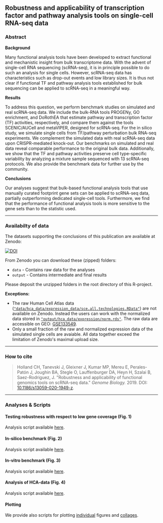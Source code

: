 ## Robustness and applicability of transcription factor and pathway analysis tools on single-cell RNA-seq data

### Abstract

**Background**

Many functional analysis tools have been developed to extract functional and mechanistic insight from bulk transcriptome data. With the advent of single-cell RNA sequencing (scRNA-seq), it is in principle possible to do such an analysis for single cells. However, scRNA-seq data has characteristics such as drop-out events and low library sizes. It is thus not clear if functional TF and pathway analysis tools established for bulk sequencing can be applied to scRNA-seq in a meaningful way.

**Results**

To address this question, we perform benchmark studies on simulated and real scRNA-seq data. We include the bulk-RNA tools PROGENy, GO enrichment, and DoRothEA that estimate pathway and transcription factor (TF) activities, respectively, and compare them against the tools SCENIC/AUCell and metaVIPER, designed for scRNA-seq. For the in silico study, we simulate single cells from TF/pathway perturbation bulk RNA-seq experiments. We complement the simulated data with real scRNA-seq data upon CRISPR-mediated knock-out. Our benchmarks on simulated and real data reveal comparable performance to the original bulk data. Additionally, we show that the TF and pathway activities preserve cell type-specific variability by analyzing a mixture sample sequenced with 13 scRNA-seq protocols. We also provide the benchmark data for further use by the community.

**Conclusions**

Our analyses suggest that bulk-based functional analysis tools that use manually curated footprint gene sets can be applied to scRNA-seq data, partially outperforming dedicated single-cell tools. Furthermore, we find that the performance of functional analysis tools is more sensitive to the gene sets than to the statistic used.


***

### Availabilty of data
The datasets supporting the conclusions of this publication are available at Zenodo:

[![DOI](https://zenodo.org/badge/DOI/10.5281/zenodo.3564179.svg)](https://doi.org/10.5281/zenodo.3564179)

From Zenodo you can download these (zipped) folders: 

 * `data` - Contains raw data for the analyses
 * `output` - Contains intermediate and final results
 
 Please deposit the unzipped folders in the root directory of this R-project.
 
 **Exceptions:**
 
 * The raw Human Cell Atlas data ([`"data/hca_data/expression_data/sce.all.technologies.RData"`](https://github.com/saezlab/FootprintMethods_on_scRNAseq/blob/master/analyses/hca_data_analysis.Rmd#L56)) are not available on Zenodo. Instead the users can work with the normalized data stored in [`"output/hca_data/expression/norm.rds"`](https://github.com/saezlab/FootprintMethods_on_scRNAseq/blob/master/analyses/hca_data_analysis.Rmd#L205). The raw data are accessible on GEO: [GSE133549](https://www.ncbi.nlm.nih.gov/geo/query/acc.cgi?acc=GSE133549).
 * Only a small fraction of the raw and normalized expression data of the simulated single cells are  avaiable. All data together exceed the limitation of Zenodo's maximal upload size.

***

### How to cite
> Holland CH, Tanevski J, Gleixner J, Kumar MP, Mereu E, Perales-Patón J, Joughin BA, Stegle O, Lauffenburger DA, Heyn H, Szalai B, Saez-Rodriguez, J. "Robustness and applicability of functional genomics tools on scRNA-seq data." _Genome Biology._ 2019. DOI: [10.1186/s13059-020-1949-z](https://doi.org/10.1186/s13059-020-1949-z).

***

### Analyses & Scripts
#### Testing robustness with respect to low gene coverage (Fig. 1)
Analysis script available [here](https://github.com/saezlab/FootprintMethods_on_scRNAseq/blob/master/analyses/general_robustness.Rmd).

#### In-silico benchmark (Fig. 2)
Analysis script available [here](https://github.com/saezlab/FootprintMethods_on_scRNAseq/blob/master/analyses/in_silico_benchmark.Rmd).

#### In-vitro benchmark (Fig. 3)
Analysis script available [here](https://github.com/saezlab/FootprintMethods_on_scRNAseq/blob/master/analyses/in_vitro_benchmark.Rmd).

#### Analysis of HCA-data (Fig. 4)
Analysis script available [here](https://github.com/saezlab/FootprintMethods_on_scRNAseq/blob/master/analyses/hca_data_analysis.Rmd).

#### Plotting
We provide also scripts for plotting [individual](https://github.com/saezlab/FootprintMethods_on_scRNAseq/blob/master/analyses/plot_figures.Rmd) figures and [collages](https://github.com/saezlab/FootprintMethods_on_scRNAseq/blob/master/analyses/figure_arrangement.Rmd).
